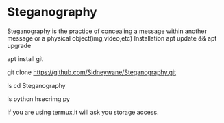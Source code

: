 # Steganography
Steganography  is the practice of concealing a message within another message or a physical object(img,video,etc)
Installation
apt update && apt upgrade

apt install git

git clone https://github.com/Sidneywane/Steganography.git

ls
cd Steganography

ls 
python hsecrimg.py

If you are using termux,it will ask you storage access. 
